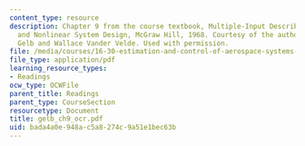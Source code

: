 ```yaml
---
content_type: resource
description: Chapter 9 from the course textbook, Multiple-Input Describing Functions
  and Nonlinear System Design, McGraw Hill, 1968. Courtesy of the authors, Authur
  Gelb and Wallace Vander Velde. Used with permission.
file: /media/courses/16-30-estimation-and-control-of-aerospace-systems-spring-2004/bada4a0e948ac5a8274c9a51e1bec63b_gelb_ch9_ocr.pdf
file_type: application/pdf
learning_resource_types:
- Readings
ocw_type: OCWFile
parent_title: Readings
parent_type: CourseSection
resourcetype: Document
title: gelb_ch9_ocr.pdf
uid: bada4a0e-948a-c5a8-274c-9a51e1bec63b
---
```

